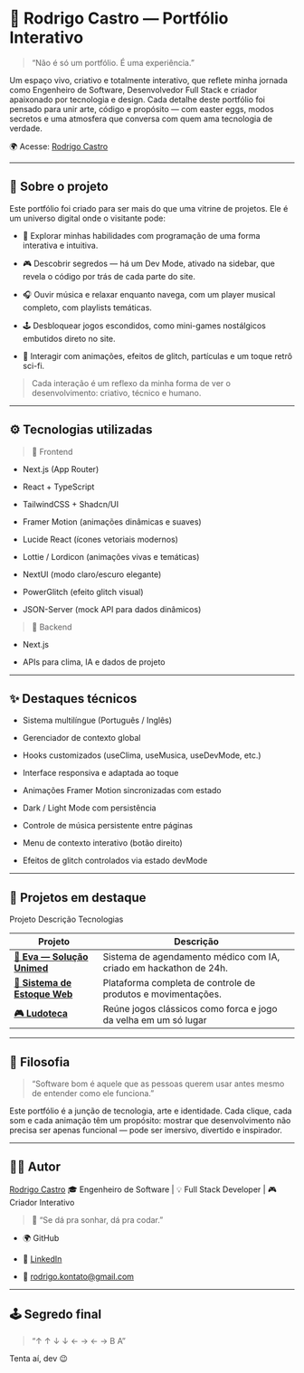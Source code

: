 # 🧠 Rodrigo Castro — Portfólio Interativo

> “Não é só um portfólio. É uma experiência.”

Um espaço vivo, criativo e totalmente interativo, que reflete minha jornada como Engenheiro de Software, Desenvolvedor Full Stack e criador apaixonado por tecnologia e design.
Cada detalhe deste portfólio foi pensado para unir arte, código e propósito — com easter eggs, modos secretos e uma atmosfera que conversa com quem ama tecnologia de verdade.

🌍 Acesse: [Rodrigo Castro](https://rodrigoscastro.netlify.app/)

---

## 🌌 Sobre o projeto

Este portfólio foi criado para ser mais do que uma vitrine de projetos.
Ele é um universo digital onde o visitante pode:

- 🚀 Explorar minhas habilidades com programação de uma forma interativa e intuitiva.

- 🎮 Descobrir segredos — há um Dev Mode, ativado na sidebar, que revela o código por trás de cada parte do site.

- 🎧 Ouvir música e relaxar enquanto navega, com um player musical completo, com playlists temáticas.

- 🕹️ Desbloquear jogos escondidos, como mini-games nostálgicos embutidos direto no site.

- 👾 Interagir com animações, efeitos de glitch, partículas e um toque retrô sci-fi.

> Cada interação é um reflexo da minha forma de ver o desenvolvimento: criativo, técnico e humano.

---

## ⚙️ Tecnologias utilizadas
> 🎨 Frontend

- Next.js (App Router)

- React + TypeScript

- TailwindCSS + Shadcn/UI

- Framer Motion (animações dinâmicas e suaves)

- Lucide React (ícones vetoriais modernos)

- Lottie / Lordicon (animações vivas e temáticas)

- NextUI (modo claro/escuro elegante)

- PowerGlitch (efeito glitch visual)

- JSON-Server (mock API para dados dinâmicos)



> 🧠 Backend

- Next.js

- APIs para clima, IA e dados de projeto

---

## ✨ Destaques técnicos

- Sistema multilíngue (Português / Inglês)

- Gerenciador de contexto global

- Hooks customizados (useClima, useMusica, useDevMode, etc.)

- Interface responsiva e adaptada ao toque

- Animações Framer Motion sincronizadas com estado

- Dark / Light Mode com persistência

- Controle de música persistente entre páginas

- Menu de contexto interativo (botão direito)

- Efeitos de glitch controlados via estado devMode

---

## 🧩 Projetos em destaque
Projeto	Descrição	Tecnologias

| Projeto | Descrição |
|-------|------------|
| **[🏥 Eva — Solução Unimed](https://github.com/Rodrigoscast/hackaton-2025)** | Sistema de agendamento médico com IA, criado em hackathon de 24h. |
| **[🧾 Sistema de Estoque Web](https://github.com/Rodrigoscast/estoque-web)** | Plataforma completa de controle de produtos e movimentações. |
| **[🎮 Ludoteca](https://my-ludoteca.netlify.app/)** | Reúne jogos clássicos como forca e jogo da velha em um só lugar |

---

## 💬 Filosofia

> “Software bom é aquele que as pessoas querem usar antes mesmo de entender como ele funciona.”

Este portfólio é a junção de tecnologia, arte e identidade.
Cada clique, cada som e cada animação têm um propósito: mostrar que desenvolvimento não precisa ser apenas funcional — pode ser imersivo, divertido e inspirador.

---

## 🧑‍💻 Autor

[Rodrigo Castro](https://my-ludoteca.netlify.app/)
🎓 Engenheiro de Software | 💡 Full Stack Developer | 🎮 Criador Interativo
> 💬 “Se dá pra sonhar, dá pra codar.”

- 🌍 GitHub

- 💼 [LinkedIn](https://www.linkedin.com/in/rodrigo-castro-b09847243/)

- 📧 rodrigo.kontato@gmail.com

---

## 🕹️ Segredo final

> “↑ ↑ ↓ ↓ ← → ← → B A”

Tenta aí, dev 😉
